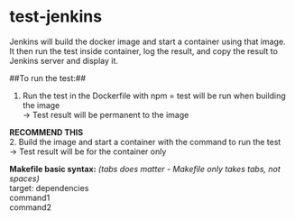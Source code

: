# test-jenkins
  
Jenkins will build the docker image and start a container using that image.  
It then run the test inside container, log the result, and copy the result to Jenkins server and display it.  
  
##To run the test:##  
1. Run the test in the Dockerfile with npm = test will be run when building the image  
	-> Test result will be permanent to the image  
    
**RECOMMEND THIS**  
2. Build the image and start a container with the command to run the test  
	-> Test result will be for the container only  

**Makefile basic syntax:** *(tabs does matter - Makefile only takes tabs, not spaces)*  
target: dependencies  
	command1  
    command2  